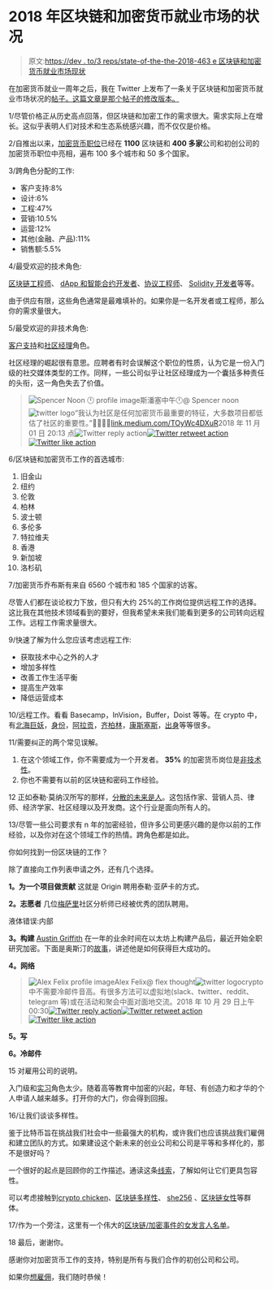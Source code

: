 # 2018 年区块链和加密货币就业市场的状况

> 原文:[https://dev . to/3 reps/state-of-the-the-2018-463 e 区块链和加密货币就业市场现状](https://dev.to/3reps/state-of-the-blockchain-and-cryptocurrency-job-market-in-2018-463e)

在加密货币就业一周年之后，我在 Twitter 上发布了一条关于区块链和加密货币就业市场状况的[帖子。这篇文章是那个帖子的修改版本。](https://twitter.com/jobsincrypto/status/1055528680699686913)

1/尽管价格正从历史高点回落，但区块链和加密工作的需求很大。需求实际上在增长。这似乎表明人们对技术和生态系统感兴趣，而不仅仅是价格。

2/自推出以来，[加密货币职位](https://cryptocurrencyjobs.co/)已经在 **1100** 区块链和 **400 多家**公司和初创公司的加密货币职位中亮相，遍布 100 多个城市和 50 多个国家。

3/跨角色分配的工作:

*   客户支持:8%
*   设计:6%
*   工程:47%
*   营销:10.5%
*   运营:12%
*   其他(金融、产品):11%
*   销售额:5.5%

4/最受欢迎的技术角色:

[区块链工程师](https://cryptocurrencyjobs.co/blockchain-engineer/)、 [dApp 和智能合约开发者](https://cryptocurrencyjobs.co/smart-contracts/)、[协议工程师](https://cryptocurrencyjobs.co/protocol-engineer/)、 [Solidity 开发者](https://cryptocurrencyjobs.co/solidity/)等等。

由于供应有限，这些角色通常是最难填补的。如果你是一名开发者或工程师，那么你的需求量很大。

5/最受欢迎的非技术角色:

[客户支持](https://cryptocurrencyjobs.co/customer-support/)和[社区经理](https://cryptocurrencyjobs.co/community-manager/)角色。

社区经理的崛起很有意思。应聘者有时会误解这个职位的性质，认为它是一份入门级的社交媒体类型的工作。同样，一些公司似乎让社区经理成为一个囊括多种责任的头衔，这一角色失去了价值。

> ![Spencer Noon 🕛 profile image](../Images/21107a9a63f79006c064e3f73707194e.png)斯潘塞中午🕛@ Spencer noon![twitter logo](../Images/65e26e35707d96169ec8af6b3cbf2003.png)“我认为社区是任何加密货币最重要的特征，大多数项目都低估了社区的重要性。”👏🏼👏🏼[link.medium.com/TOyWc4DXuR](https://t.co/89BFe2gxZ4)2018 年 11 月 01 日 20:13 点![Twitter reply action](../Images/5d5a32424597af8488f7190c7d7d496b.png)[![Twitter retweet action](../Images/3d12d4a909b79beaf8d81b6491fd052d.png)](https://twitter.com/intent/retweet?tweet_id=1058089597840830465)[![Twitter like action](../Images/3f89df2f36e8e5624d2a25952b3ac8b8.png)](https://twitter.com/intent/like?tweet_id=1058089597840830465)

6/区块链和加密货币工作的首选城市:

1.  旧金山
2.  纽约
3.  伦敦
4.  柏林
5.  波士顿
6.  多伦多
7.  特拉维夫
8.  香港
9.  新加坡
10.  洛杉矶

7/加密货币乔布斯有来自 6560 个城市和 185 个国家的访客。

尽管人们都在谈论权力下放，但只有大约 25%的工作岗位提供远程工作的选择。这比我在其他技术领域看到的要好，但我希望未来我们能看到更多的公司转向远程工作。远程工作需求量很大。

9/快速了解为什么您应该考虑远程工作:

*   获取技术中心之外的人才
*   增加多样性
*   改善工作生活平衡
*   提高生产效率
*   降低运营成本

10/远程工作。看看 Basecamp，InVision，Buffer，Doist 等等。在 crypto 中，有[北海巨妖](https://cryptocurrencyjobs.co/startups/kraken/)，[身份](https://cryptocurrencyjobs.co/startups/status/)，[阿拉贡](https://cryptocurrencyjobs.co/startups/aragon/)，[齐柏林](https://cryptocurrencyjobs.co/startups/zeppelin)，[康斯塞斯](https://cryptocurrencyjobs.co/startups/consensys/)，[出身](https://cryptocurrencyjobs.co/startups/origin/)等等很多。

11/需要纠正的两个常见误解。

1.  在这个领域工作，你不需要成为一个开发者。 **35%** 的加密货币岗位是[非技术性](https://cryptocurrencyjobs.co/non-tech/)。
2.  你也不需要有以前的区块链和密码工作经验。

12 正如泰勒·莫纳汉所写的那样，[分散的未来是人](https://medium.com/mycrypto/the-decentralized-future-is-people-49c566a88d66?ref=cryptocurrencyjobs.co)。这包括作家、营销人员、律师、经济学家、社区经理以及开发商。这个行业是面向所有人的。

13/尽管一些公司要求有 n 年的加密经验，但许多公司更感兴趣的是你以前的工作经验，以及你对在这个领域工作的热情。跨角色都是如此。

你如何找到一份区块链的工作？

除了直接向工作列表申请之外，还有几个选择。

**1。为一个项目做贡献**
这就是 Origin 聘用泰勒·亚萨卡的方式。

**2。志愿者**
几位[梅萨里](https://cryptocurrencyjobs.co/startups/messari)社区分析师已经被优秀的团队聘用。

液体错误:内部

**3。构建**
[Austin Griffith](https://twitter.com/austingriffith) 在一年的业余时间在以太坊上构建产品后，最近开始全职研究加密。下面是奥斯汀的[故事](https://medium.com/@austin_48503/my-big-break-into-ethereum-4bca9d113d55?ref=cryptocurrencyjobs.co)，讲述他是如何获得巨大成功的。

**4。网络**

> ![Alex Felix profile image](../Images/e5be91694b37788f160de255707c13a0.png)Alex Felix@ flex thought![twitter logo](../Images/65e26e35707d96169ec8af6b3cbf2003.png)crypto 中不需要冷邮件音高。有很多方法可以虚拟地(slack、twitter、reddit、telegram 等)或在活动和聚会中面对面地交流。2018 年 10 月 29 日上午 00:30[![Twitter reply action](../Images/5d5a32424597af8488f7190c7d7d496b.png)](https://twitter.com/intent/tweet?in_reply_to=1056704847133728768)[![Twitter retweet action](../Images/3d12d4a909b79beaf8d81b6491fd052d.png)](https://twitter.com/intent/retweet?tweet_id=1056704847133728768)[![Twitter like action](../Images/3f89df2f36e8e5624d2a25952b3ac8b8.png)](https://twitter.com/intent/like?tweet_id=1056704847133728768)

**5。写**

**6。冷邮件**

15 对雇用公司的说明。

入门级和[实习](https://cryptocurrencyjobs.co/internship/)角色太少。随着高等教育中加密的兴起，年轻、有创造力和才华的个人申请人越来越多。打开你的大门，你会得到回报。

16/让我们谈谈多样性。

鉴于比特币旨在挑战我们社会中一些最强大的机构，或许我们也应该挑战我们雇佣和建立团队的方式。如果建设这个新未来的创业公司和公司是平等和多样化的，那不是很好吗？

一个很好的起点是回顾你的工作描述。通读这条[线索](https://twitter.com/JohnONolan/status/997569165824176128)，了解如何让它们更具包容性。

可以考虑接触到[crypto chicken](https://twitter.com/crypto_chicks)、[区块链多样性](https://twitter.com/DivinBlockchain)、 [she256](https://twitter.com/SHE_256) 、[区块链女性](https://twitter.com/WiBlockchain)等群体。

17/作为一个旁注，这里有一个伟大的[区块链/加密事件的女发言人名单](https://docs.google.com/spreadsheets/u/2/d/e/2PACX-1vSaa3O5rCCgsko7w11UmHm31U4-7DM7dhvqmjGHlIYu2f54JFI1Ol3Z0XzbKna-XfxwJow_EwahP7PY/pubhtml?ref=cryptocurrencyjobs.co)。

18 最后，谢谢你。

感谢你对加密货币工作的支持，特别是所有与我们合作的初创公司和公司。

如果你[想雇佣](https://cryptocurrencyjobs.co/post-a-job/)，我们随时恭候！